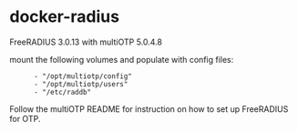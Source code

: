 # docker-radius

FreeRADIUS 3.0.13 with multiOTP 5.0.4.8

mount the following volumes and populate with config files:

          - "/opt/multiotp/config"
          - "/opt/multiotp/users"
          - "/etc/raddb"

Follow the multiOTP README for instruction on how to set up FreeRADIUS for OTP.
